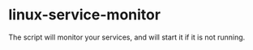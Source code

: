 # linux-service-monitor
The script will monitor your services, and will start it if it is not running.
